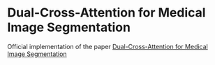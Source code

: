 # Dual-Cross-Attention for Medical Image Segmentation

Official implementation of the paper [Dual-Cross-Attention for Medical Image Segmentation](https://www.google.com)
